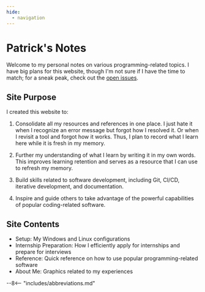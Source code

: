 ```yaml
---
hide:
  - navigation
---
```


# Patrick's Notes

Welcome to my personal notes on various programming-related topics.
I have big plans for this website, though I'm not sure if I have the time to match;
for a sneak peak, check out the [open issues](https://github.com/patrick-5546/notes/issues).

## Site Purpose

I created this website to:

1. Consolidate all my resources and references in one place. I just hate it when I recognize an error
message but forgot how I resolved it. Or when I revisit a tool and forgot how it works.
Thus, I plan to record what I learn here while it is fresh in my memory.

2. Further my understanding of what I learn by writing it in my own words. This improves learning
retention and serves as a resource that I can use to refresh my memory.

3. Build skills related to software development, including Git, CI/CD, iterative development, and documentation.

4. Inspire and guide others to take advantage of the powerful capabilities of popular coding-related software.

## Site Contents

- Setup: My Windows and Linux configurations
- Internship Preparation: How I efficiently apply for internships and prepare for interviews
- Reference: Quick reference on how to use popular programming-related software
- About Me: Graphics related to my experiences

--8<-- "includes/abbreviations.md"
